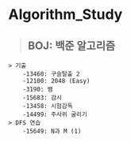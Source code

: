 # Algorithm_Study
> ## BOJ: 백준 알고리즘
    > 기출
        -13460: 구슬탈출 2
        -12100: 2048 (Easy)
        -3190: 뱀
        -15683: 감시
        -13458: 시험감독
        -14499: 주사위 굴리기
    > DFS 연습
        -15649: N과 M (1)
    
